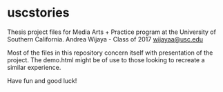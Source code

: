 # uscstories
Thesis project files for Media Arts + Practice program at the University of Southern California. 
Andrea Wijaya - Class of 2017
wijayaa@usc.edu

Most of the files in this repository concern itself with presentation of the project. The demo.html might be of use to those looking to recreate a similar experience.

Have fun and good luck!
